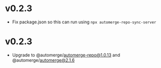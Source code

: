 # v0.2.3

- Fix package.json so this can run using `npx automerge-repo-sync-server`

# v0.2.3

- Upgrade to @automerge/automerge-repo@1.0.13 and @automerge/automerge@2.1.6
